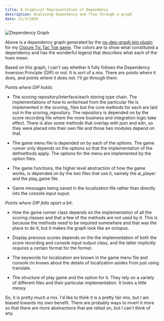 ```yaml
---
title: A Graphical Representation of Dependency
description: Analyzing dependency and flow through a graph
date: 21/3/2016
---
```


![Dependency Graph](http://ssunday.github.io/assets/post-images/ns-dep-graph.png)

Above is a dependency graph generated by the [ns-dep-graph lein plugin](https://github.com/hilverd/lein-ns-dep-graph) for my [Clojure Tic Tac Toe game](https://github.com/ssunday/TicTacToeClojure). The colors are to show what constituted a dependency and has the wonderful legend that describes what each of the hues mean.

Based on this graph, I can't say whether it fully follows the Dependency Inversion Principle (DIP) or not. It is sort of a mix. There are points where it does, and points where it does not. I'll go through them.

*Points where DIP holds*:

* The scoring repository/interface/each storing type chain. The implementations of how to write/read from the particular file is implemented in the scoring_<data-type> files but the core methods for each are laid out in the scoring_repository. The repository is depended on by the score recording file where the more business and integration logic take effect. There is also some methods that overlap with json and edn, so they were placed into their own file and those two modules depend on that.

* The game menu file is depended on by each of the options. The game runner only depends on the options so that the implementation of the defmethods apply. The options for the menu are implemented by the option files.

* The game functions, the higher level abstraction of how the game works, is depended on by the two files that use it, namely the ai_player and the play_game file.

* Game messages being saved in the localization file rather than directly into the console input ouput.

*Points where DIP falls apart a bit*:

* How the game runner class depends on the implementation of all the scoring classes and that a few of the methods are not used by it. This is because the methods need to be required somewhere and that was the place to do it, but it makes the graph look like an octopus.

* Display previous scores depends on the the implementation of both the score recording and console input output class, and the latter implicitly requires a certain format for the former.

* The keywords for localization are known in the game menu file and console i/o knows about the details of localization asides from just using translate.

* The structure of play game and the option for it. They rely on a variety of different files and their particular implementation. It looks a little messy.


So, it is pretty much a mix. I'd like to think it is a pretty fair mix, but I am biased towards my own benefit. There are probably ways to invert it more so that there are more abstractions that are relied on, but I can't think of any.
